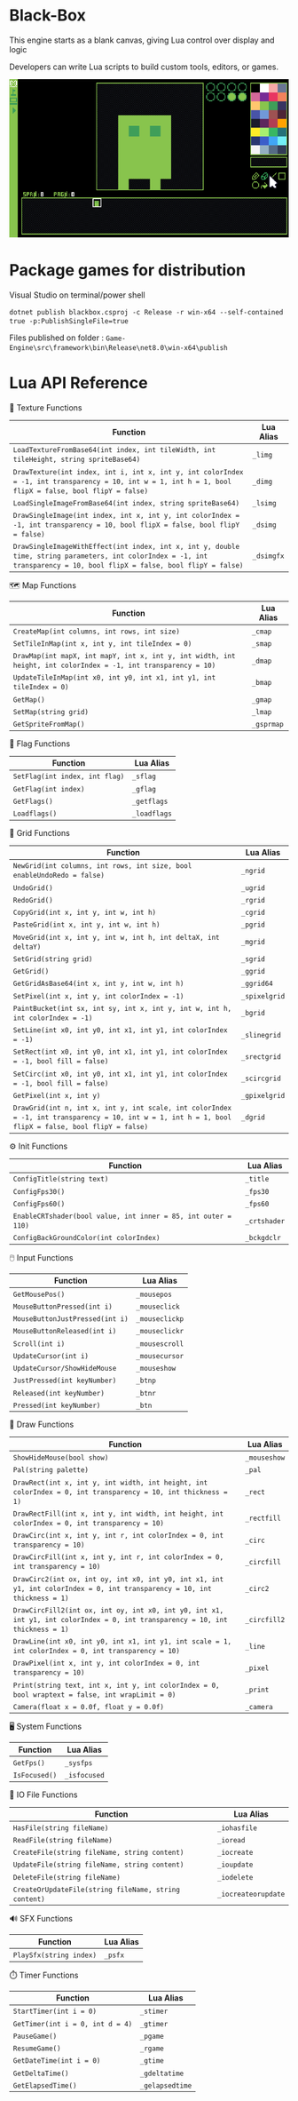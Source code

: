 # Black-Box

This engine starts as a blank canvas, giving Lua control over display and logic

Developers can write Lua scripts to build custom tools, editors, or games.

![alt text](image.png)

# Package games for distribution

Visual Studio on terminal/power shell

```
dotnet publish blackbox.csproj -c Release -r win-x64 --self-contained true -p:PublishSingleFile=true
```

Files published on folder : `Game-Engine\src\framework\bin\Release\net8.0\win-x64\publish`


# Lua API Reference

🧩 Texture Functions

| Function                                                                                                                                                                 | Lua Alias |
| ------------------------------------------------------------------------------------------------------------------------------------------------------------------------ | --------- |
| `LoadTextureFromBase64(int index, int tileWidth, int tileHeight, string spriteBase64)`                                                                                   | `_limg`   |
| `DrawTexture(int index, int i, int x, int y, int colorIndex = -1, int transparency = 10, int w = 1, int h = 1, bool flipX = false, bool flipY = false)`                  | `_dimg`   |
| `LoadSingleImageFromBase64(int index, string spriteBase64)`                                                                                                              | `_lsimg`  |
| `DrawSingleImage(int index, int x, int y, int colorIndex = -1, int transparency = 10, bool flipX = false, bool flipY = false)`                                           | `_dsimg`  |
| `DrawSingleImageWithEffect(int index, int x, int y, double time, string parameters, int colorIndex = -1, int transparency = 10, bool flipX = false, bool flipY = false)` | `_dsimgfx`|


🗺️ Map Functions

| Function                                                                                                       | Lua Alias |
| -------------------------------------------------------------------------------------------------------------- | --------- |
| `CreateMap(int columns, int rows, int size)`                                                                   | `_cmap`   |
| `SetTileInMap(int x, int y, int tileIndex = 0)`                                                                | `_smap`   |
| `DrawMap(int mapX, int mapY, int x, int y, int width, int height, int colorIndex = -1, int transparency = 10)` | `_dmap`   |
| `UpdateTileInMap(int x0, int y0, int x1, int y1, int tileIndex = 0)`                                           | `_bmap`   |
| `GetMap()`                                                                                                     | `_gmap`   |
| `SetMap(string grid)`                                                                                          | `_lmap`   |
| `GetSpriteFromMap()`                                                                                           | `_gsprmap`   |

🏁 Flag Functions

| Function                                                                                                       | Lua Alias |
| -------------------------------------------------------------------------------------------------------------- | --------- |
| `SetFlag(int index, int flag)`                                                                   | `_sflag`   |
| `GetFlag(int index)`                                                                | `_gflag`   |
| `GetFlags()`                                                                   | `_getflags`   |
| `Loadflags()`                                                                   | `_loadflags`   |

🧮 Grid Functions

| Function                                                                                                                                             | Lua Alias     |
| ---------------------------------------------------------------------------------------------------------------------------------------------------- | ------------- |
| `NewGrid(int columns, int rows, int size, bool enableUndoRedo = false)`                                                                              | `_ngrid`      |
| `UndoGrid()`                                                                                                                                         | `_ugrid`      |
| `RedoGrid()`                                                                                                                                         | `_rgrid`      |
| `CopyGrid(int x, int y, int w, int h)`                                                                                                               | `_cgrid`      |
| `PasteGrid(int x, int y, int w, int h)`                                                                                                              | `_pgrid`      |
| `MoveGrid(int x, int y, int w, int h, int deltaX, int deltaY)`                                                                                       | `_mgrid`      |
| `SetGrid(string grid)`                                                                                                                               | `_sgrid`      |
| `GetGrid()`                                                                                                                                          | `_ggrid`      |
| `GetGridAsBase64(int x, int y, int w, int h)`                                                                                                        | `_ggrid64`    |
| `SetPixel(int x, int y, int colorIndex = -1)`                                                                                                        | `_spixelgrid` |
| `PaintBucket(int sx, int sy, int x, int y, int w, int h, int colorIndex = -1)`                                                                       | `_bgrid`      |
| `SetLine(int x0, int y0, int x1, int y1, int colorIndex = -1)`                                                                                       | `_slinegrid`  |
| `SetRect(int x0, int y0, int x1, int y1, int colorIndex = -1, bool fill = false)`                                                                    | `_srectgrid`  |
| `SetCirc(int x0, int y0, int x1, int y1, int colorIndex = -1, bool fill = false)`                                                                    | `_scircgrid`  |
| `GetPixel(int x, int y)`                                                                                                                             | `_gpixelgrid` |
| `DrawGrid(int n, int x, int y, int scale, int colorIndex = -1, int transparency = 10, int w = 1, int h = 1, bool flipX = false, bool flipY = false)` | `_dgrid`      |


⚙️ Init Functions

| Function                                                       | Lua Alias   |
| -------------------------------------------------------------- | ----------- |
| `ConfigTitle(string text)`                                     | `_title`    |
| `ConfigFps30()`                                                | `_fps30`    |
| `ConfigFps60()`                                                | `_fps60`    |
| `EnableCRTshader(bool value, int inner = 85, int outer = 110)` | `_crtshader`|
| `ConfigBackGroundColor(int colorIndex)`                        | `_bckgdclr` |


🖱️ Input Functions

| Function                        | Lua Alias      |
| ------------------------------- | -------------- |
| `GetMousePos()`                 | `_mousepos`    |
| `MouseButtonPressed(int i)`     | `_mouseclick`  |
| `MouseButtonJustPressed(int i)` | `_mouseclickp` |
| `MouseButtonReleased(int i)`    | `_mouseclickr` |
| `Scroll(int i)`                 | `_mousescroll` |
| `UpdateCursor(int i)`           | `_mousecursor` |
| `UpdateCursor/ShowHideMouse`    | `_mouseshow`   |
| `JustPressed(int keyNumber)`    | `_btnp`        |
| `Released(int keyNumber)`       | `_btnr`        |
| `Pressed(int keyNumber)`        | `_btn`         |


🎨 Draw Functions

| Function                                                                                         | Lua Alias     |
| ------------------------------------------------------------------------------------------------ | ------------- |
| `ShowHideMouse(bool show)`                                                                       | `_mouseshow`  |
| `Pal(string palette)`                                                                            | `_pal`        |
| `DrawRect(int x, int y, int width, int height, int colorIndex = 0, int transparency = 10, int thickness = 1)`                                                                                  | `_rect`       |
| `DrawRectFill(int x, int y, int width, int height, int colorIndex = 0, int transparency = 10)`                                                                              | `_rectfill`   |
| `DrawCirc(int x, int y, int r, int colorIndex = 0, int transparency = 10)`                                                                                  | `_circ`       |
| `DrawCircFill(int x, int y, int r, int colorIndex = 0, int transparency = 10)`                                                                              | `_circfill`   |
| `DrawCirc2(int ox, int oy, int x0, int y0, int x1, int y1, int colorIndex = 0, int transparency = 10, int thickness = 1)`                                                                                 | `_circ2`      |
| `DrawCircFill2(int ox, int oy, int x0, int y0, int x1, int y1, int colorIndex = 0, int transparency = 10, int thickness = 1)`                                                                             | `_circfill2`  |
| `DrawLine(int x0, int y0, int x1, int y1, int scale = 1, int colorIndex = 0, int transparency = 10)`                                                                                  | `_line`       |
| `DrawPixel(int x, int y, int colorIndex = 0, int transparency = 10)`                                                                                 | `_pixel`      |
| `Print(string text, int x, int y, int colorIndex = 0, bool wraptext = false, int wrapLimit = 0)` | `_print`      |
| `Camera(float x = 0.0f, float y = 0.0f)`                                                         | `_camera`     |


🖥️ System Functions

| Function          | Lua Alias  |
| ----------------- | ---------- |
| `GetFps()`        | `_sysfps`  |
| `IsFocused()`     | `_isfocused` |


💾 IO File Functions

| Function                                              | Lua Alias         |
| ----------------------------------------------------- | ----------------- |
| `HasFile(string fileName)`                            | `_iohasfile`      |
| `ReadFile(string fileName)`                           | `_ioread`         |
| `CreateFile(string fileName, string content)`         | `_iocreate`       |
| `UpdateFile(string fileName, string content)`         | `_ioupdate`       |
| `DeleteFile(string fileName)`                         | `_iodelete`       |
| `CreateOrUpdateFile(string fileName, string content)` | `_iocreateorupdate` |


🔊 SFX Functions

| Function                | Lua Alias |
| ----------------------- | --------- |
| `PlaySfx(string index)` | `_psfx`   |


⏱️ Timer Functions

| Function                         | Lua Alias      |
| -------------------------------- | -------------- |
| `StartTimer(int i = 0)`          | `_stimer`      |
| `GetTimer(int i = 0, int d = 4)` | `_gtimer`      |
| `PauseGame()`          | `_pgame`       |
| `ResumeGame()`          | `_rgame`       |
| `GetDateTime(int i = 0)`         | `_gtime`       |
| `GetDeltaTime()`                 | `_gdeltatime`  |
| `GetElapsedTime()`               | `_gelapsedtime`|